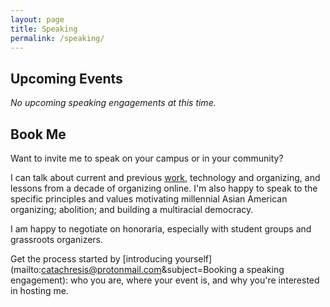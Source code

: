```yaml
---
layout: page
title: Speaking
permalink: /speaking/
---
```


## Upcoming Events

_No upcoming speaking engagements at this time._

## Book Me

Want to invite me to speak on your campus or in your community?

I can talk about current and previous [work](/cv/), technology and organizing, and lessons from a decade of organizing online. I'm also happy to speak to the specific principles and values motivating millennial Asian American organizing; abolition; and building a multiracial democracy.

I am happy to negotiate on honoraria, especially with student groups and grassroots organizers.

Get the process started by [introducing yourself](mailto:catachresis@protonmail.com&subject=Booking a speaking engagement): who you are, where your event is, and why you're interested in hosting me.